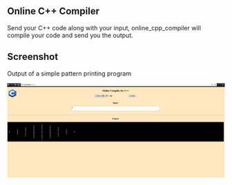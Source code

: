 ## Online C++ Compiler

Send your C++ code along with your input, online_cpp_compiler will compile your code and send you the output.

## Screenshot

Output of a simple pattern printing program

![alt text](/screenshot.png "Logo Title Text 1")

